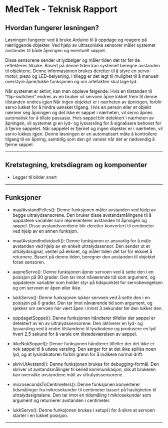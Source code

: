 
# MedTek - Teknisk Rapport

## Hvordan fungerer løsningen?
Løsningen fungerer ved å bruke Arduino til å oppdage og reagere på nærliggende objekter. Ved hjelp av ultrasoniske sensorer måler systemet avstander til både åpningen og eventuelt søppel.

Disse sensorene sender ut lydbølger og måler tiden det tar før de reflekteres tilbake. Basert på denne tiden kan systemet beregne avstanden til objektene. Denne informasjonen brukes deretter til å styre en servo-motor, piezo og LED-belysning. I tillegg er det lagt til mulighet til å manuelt overstyre åpne/lukke funksjonen og om artefakten skal lage lyd.

Når systemet er aktivt, kan man oppleve følgende:
Hvis en tilstanden til “flip-switchen” endres av en bruker vil servoen åpne lokket frem til denne tilstanden endres igjen
Når ingen objekter er i nærheten av åpningen, forblir servo lukket for å hindre uønsket tilgang.
Hvis en person eller et objekt nærmer seg åpningen og det ikke er søppel i nærheten, vil servo åpnes automatisk for å tillate passasje.
Hvis søppel blir detektert i nærheten av åpningen, vil systemet gi en lyd- og lysvarsling for å signalisere behovet for å fjerne søppelet.
Når søppelet er fjernet og ingen objekter er i nærheten, vil servo lukkes igjen.
Denne løsningen er en automatisert måte å kontrollere tilgang til en åpning, samtidig som den gir varsler når det er nødvendig å fjerne søppel.

---

## Kretstegning, kretsdiagram og komponenter 


* Legger til bilder snart

---

## Funksjoner

* maalAvstandFelles(): Denne funksjonen måler avstanden ved hjelp av begge ultralydsensorene. Den bruker disse avstandsmålingene til å oppdatere variabler som representerer avstanden til åpningen og søppel. Disse avstandsverdiene blir deretter konvertert til centimeter ved hjelp av en annen funksjon.

* maalAvstandIndividuelt(): Denne funksjonen er ansvarlig for å måle avstanden ved hjelp av en enkelt ultralydssensor. Den sender ut et ultralydssignal, venter på ekkoet, og måler tiden det tar for ekkoet å returnere. Basert på denne tiden, beregner den avstanden til objektet foran sensoren.

* aapneServo(): Denne funksjonen åpner servoen ved å sette den i en posisjon på 90 grader. Den tar imot nåværende tid som argument, og oppdaterer variabler som holder styr på tidspunktet for servobevegelsen og om servoen er åpen eller ikke.

* lukkServo(): Denne funksjonen lukker servoen ved å sette den i en posisjon på 0 grader. Den tar imot nåværende tid som argument, og sjekker om servoen har vært åpen i minst 3 sekunder før den lukker den.

* oppdagetSoppel(): Denne funksjonen håndterer tilfeller der søppel er detektert av en av ultralydssensorene. Den aktiverer en lyd- og lysvarsling ved å endre tilstandene til lysdiodene og produsere en lyd hvert 2,5 sekund for å varsle om tilstedeværelsen av søppel.

* ikkeNokSoppel(): Denne funksjonen håndterer tilfeller der det ikke er nok søppel til å utløse varsling. Den sørger for at det ikke spilles noen lyd, og at lysindikatoren forblir grønn for å indikere normal drift.

* skrivUtAvstand(): Denne funksjonen brukes for debugging-formål. Den skriver ut avstandsmålinger til seriell kommunikasjon, slik at brukeren kan overvåke avstandene målt av ultralydssensorene.

* microsecondsToCentimeters(): Denne funksjonen konverterer tidsmålinger fra mikrosekunder til centimeter basert på hastigheten til ultralydssignalene. Den tar imot en tidsmåling i mikrosekunder som argument og returnerer avstanden i centimeter.

* lukkServo(): Denne funksjonen brukes i setup() for å sikre at servoen starter i en lukket posisjon.

---
